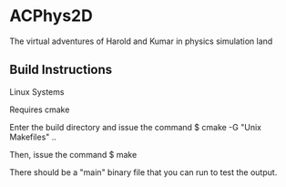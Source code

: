 ACPhys2D
========

The virtual adventures of Harold and Kumar  in physics simulation land

Build Instructions
------------------
Linux Systems

Requires cmake

Enter the build directory and issue the command 
$ cmake -G "Unix Makefiles" ..

Then, issue the command 
$ make

There should be a "main" binary file that you can run to test the output. 
